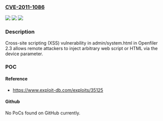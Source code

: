 ### [CVE-2011-1086](https://cve.mitre.org/cgi-bin/cvename.cgi?name=CVE-2011-1086)
![](https://img.shields.io/static/v1?label=Product&message=Openfiler&color=blue)
![](https://img.shields.io/static/v1?label=Version&message=n%2Fa&color=blue)
![](https://img.shields.io/static/v1?label=Vulnerability&message=Cross-Site%20Scripting&color=brighgreen)

### Description

Cross-site scripting (XSS) vulnerability in admin/system.html in Openfiler 2.3 allows remote attackers to inject arbitrary web script or HTML via the device parameter.

### POC

#### Reference
- https://www.exploit-db.com/exploits/35125

#### Github
No PoCs found on GitHub currently.

